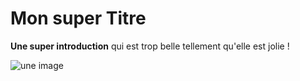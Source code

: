 # Mon super Titre

**Une super introduction** qui est trop belle tellement qu'elle est jolie !

![une image](https://media.giphy.com/media/GSAyeyIkEs6Z2/giphy.gif)
